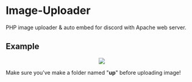 # Image-Uploader
PHP image uploader &amp; auto embed for discord with Apache web server.
## Example
<p align="center"><img src="https://im.isan.eu.org/up/cZ3PwK.png"></p>

Make sure you've make a folder named "**up**" before uploading image!
